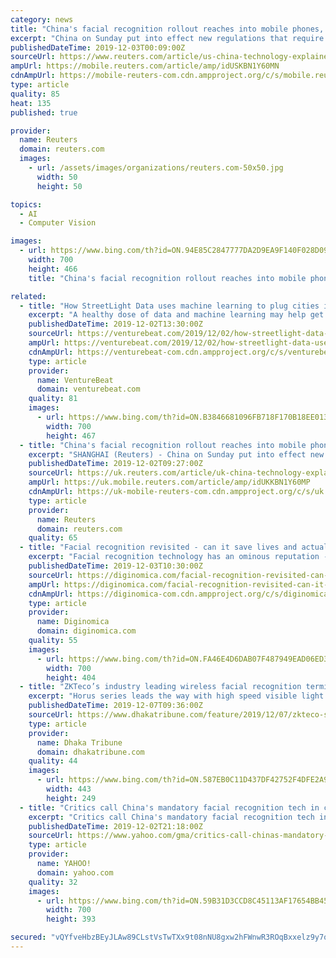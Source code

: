 ```yaml
---
category: news
title: "China's facial recognition rollout reaches into mobile phones, shops and homes"
excerpt: "China on Sunday put into effect new regulations that require Chinese telecom carriers to scan the faces of users registering new mobile phone services, a move the government says is aimed at cracking down on fraud."
publishedDateTime: 2019-12-03T00:09:00Z
sourceUrl: https://www.reuters.com/article/us-china-technology-explainer-idUSKBN1Y60MN
ampUrl: https://mobile.reuters.com/article/amp/idUSKBN1Y60MN
cdnAmpUrl: https://mobile-reuters-com.cdn.ampproject.org/c/s/mobile.reuters.com/article/amp/idUSKBN1Y60MN
type: article
quality: 85
heat: 135
published: true

provider:
  name: Reuters
  domain: reuters.com
  images:
    - url: /assets/images/organizations/reuters.com-50x50.jpg
      width: 50
      height: 50

topics:
  - AI
  - Computer Vision

images:
  - url: https://www.bing.com/th?id=ON.94E85C2847777DA2D9EA9F140F028D09
    width: 700
    height: 466
    title: "China's facial recognition rollout reaches into mobile phones, shops and homes"

related:
  - title: "How StreetLight Data uses machine learning to plug cities into the mobility revolution"
    excerpt: "A healthy dose of data and machine learning may help get this movement back on track. That’s the bet that San Francisco-based StreetLight Data is making. The company is helping cities harness the explosion of data being generated by everything from smart city sensors to mobile phones to new transportation modes, in a bid to reinvent urban ..."
    publishedDateTime: 2019-12-02T13:30:00Z
    sourceUrl: https://venturebeat.com/2019/12/02/how-streetlight-data-uses-machine-learning-to-plug-cities-into-the-mobility-revolution/
    ampUrl: https://venturebeat.com/2019/12/02/how-streetlight-data-uses-machine-learning-to-plug-cities-into-the-mobility-revolution/amp/
    cdnAmpUrl: https://venturebeat-com.cdn.ampproject.org/c/s/venturebeat.com/2019/12/02/how-streetlight-data-uses-machine-learning-to-plug-cities-into-the-mobility-revolution/amp/
    type: article
    provider:
      name: VentureBeat
      domain: venturebeat.com
    quality: 81
    images:
      - url: https://www.bing.com/th?id=ON.B3846681096FB718F170B18EE013B6E3
        width: 700
        height: 467
  - title: "China's facial recognition rollout reaches into mobile phones, shops and homes"
    excerpt: "SHANGHAI (Reuters) - China on Sunday put into effect new regulations that require Chinese telecom carriers to scan the faces of users registering new mobile phone services, a move the government says is aimed at cracking down on fraud. The rules, first ..."
    publishedDateTime: 2019-12-02T09:27:00Z
    sourceUrl: https://uk.reuters.com/article/uk-china-technology-explainer/chinas-facial-recognition-rollout-reaches-into-mobile-phones-shops-and-homes-idUKKBN1Y60MP
    ampUrl: https://uk.mobile.reuters.com/article/amp/idUKKBN1Y60MP
    cdnAmpUrl: https://uk-mobile-reuters-com.cdn.ampproject.org/c/s/uk.mobile.reuters.com/article/amp/idUKKBN1Y60MP
    type: article
    provider:
      name: Reuters
      domain: reuters.com
    quality: 65
  - title: "Facial recognition revisited - can it save lives and actually protect privacy?"
    excerpt: "Facial recognition technology has an ominous reputation - and for good reason. But are there beneficial applications? Athena Security and D-ID believe the answer is yes. Here's my take on our recent discussions. If you are a little bit optimistic, even truly awful initiatives tend to be moderated over time (except maybe workout clothes)."
    publishedDateTime: 2019-12-03T10:30:00Z
    sourceUrl: https://diginomica.com/facial-recognition-revisited-can-it-save-lives-and-actually-protect-privacy
    ampUrl: https://diginomica.com/facial-recognition-revisited-can-it-save-lives-and-actually-protect-privacy?amp
    cdnAmpUrl: https://diginomica-com.cdn.ampproject.org/c/s/diginomica.com/facial-recognition-revisited-can-it-save-lives-and-actually-protect-privacy?amp
    type: article
    provider:
      name: Diginomica
      domain: diginomica.com
    quality: 55
    images:
      - url: https://www.bing.com/th?id=ON.FA46E4D6DAB07F487949EAD06ED357AF
        width: 700
        height: 404
  - title: "ZKTeco’s industry leading wireless facial recognition terminal now available in Bangladesh"
    excerpt: "Horus series leads the way with high speed visible light facial recognition for making your life run smooth and easy ZKTeco has recently launched the second-generation facial recognition terminal–Horus series, named after an Egyptian god, who has the legendary ‘all-seeing eye’ that can observe everything, a press release said. Horus is ..."
    publishedDateTime: 2019-12-07T09:36:00Z
    sourceUrl: https://www.dhakatribune.com/feature/2019/12/07/zkteco-s-industry-leading-wireless-facial-recognition-terminal-now-available-in-bangladesh
    type: article
    provider:
      name: Dhaka Tribune
      domain: dhakatribune.com
    quality: 44
    images:
      - url: https://www.bing.com/th?id=ON.587EB0C11D437DF42752F4DFE2A9E7DB
        width: 443
        height: 249
  - title: "Critics call China's mandatory facial recognition tech in cellphones a 'wake up call'"
    excerpt: "Critics call China's mandatory facial recognition tech in cellphones a 'wake up call' originally appeared on abcnews.go.com China's requirement that all new mobile phone users submit a facial scan went into effect, as international critics wary of the new tech called the move a \"wake up call to people everywhere.\" The new regulations were ..."
    publishedDateTime: 2019-12-02T21:18:00Z
    sourceUrl: https://www.yahoo.com/gma/critics-call-chinas-mandatory-facial-recognition-tech-cellphones-195600572--abc-news-topstories.html
    type: article
    provider:
      name: YAHOO!
      domain: yahoo.com
    quality: 32
    images:
      - url: https://www.bing.com/th?id=ON.59B31D3CCD8C45113AF17654BB450988
        width: 700
        height: 393

secured: "vQYfveHbzBEyJLAw89CLstVsTwTXx9t08nNU8gxw2hFWnwR3ROqBxxelz9y7q0zmDhTkG7jTx62bIn+duORCqRR4W9L5aMln+pD2+ZI6SLlVRWc87XZ9w/vQUIOrgpMT8bWbPAIUEQxr47eDWw3bgrtiVHpXHVFpafhnb9VVP3flb9T6Bheg84tB7N8gbvhg8RH2MZPW66ZOmHQG4w6yNrRXnamOVgBP3tvNM8BMCy9QXQ/88XvlpDm9VwLXG+7c2GRcNXny6qIXqC9GrZKwxw==;8nwKofDtCVUEMNReDJTyig=="
---
```


